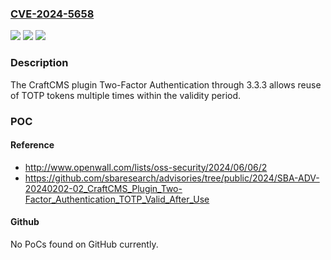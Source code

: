 ### [CVE-2024-5658](https://cve.mitre.org/cgi-bin/cvename.cgi?name=CVE-2024-5658)
![](https://img.shields.io/static/v1?label=Product&message=CraftCMS%20Plugin%20-%20Two-Factor%20Authentication&color=blue)
![](https://img.shields.io/static/v1?label=Version&message=0%3C%3D%203.3.3%20&color=brighgreen)
![](https://img.shields.io/static/v1?label=Vulnerability&message=CWE-287%20Improper%20Authentication&color=brighgreen)

### Description

The CraftCMS plugin Two-Factor Authentication through 3.3.3 allows reuse of TOTP tokens multiple times within the validity period.

### POC

#### Reference
- http://www.openwall.com/lists/oss-security/2024/06/06/2
- https://github.com/sbaresearch/advisories/tree/public/2024/SBA-ADV-20240202-02_CraftCMS_Plugin_Two-Factor_Authentication_TOTP_Valid_After_Use

#### Github
No PoCs found on GitHub currently.


